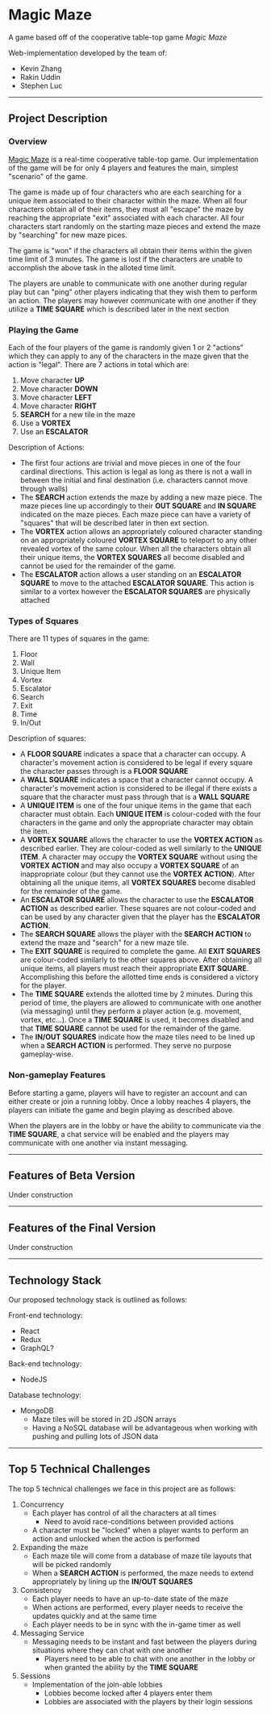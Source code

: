 # Magic Maze

A game based off of the cooperative table-top game _Magic Maze_

Web-implementation developed by the team of:

- Kevin Zhang
- Rakin Uddin
- Stephen Luc

---

## Project Description

<!-- does the description need supplementary diagrams? -->

### Overview

[Magic Maze](https://boardgamegeek.com/boardgame/209778/magic-maze) is a real-time cooperative table-top game. Our implementation of the game will be for only 4 players and features the main, simplest "scenario" of the game.

The game is made up of four characters who are each searching for a unique item associated to their character within the maze. When all four characters obtain all of their items, they must all "escape" the maze by reaching the appropriate "exit" associated with each character. All four characters start randomly on the starting maze pieces and extend the maze by "searching" for new maze pices.

The game is "won" if the characters all obtain their items within the given time limit of 3 minutes. The game is lost if the characters are unable to accomplish the above task in the alloted time limit. 

The players are unable to communicate with one another during regular play but can "ping" other players indicating that they wish them to perform an action. The players may however communicate with one another if they utilize a **TIME SQUARE** which is described later in the next section

### Playing the Game

Each of the four players of the game is randomly given 1 or 2 "actions" which they can apply to any of the characters in the maze given that the action is "legal". There are 7 actions in total which are:

1. Move character **UP**
2. Move character **DOWN**
3. Move character **LEFT**
4. Move character **RIGHT**
5. **SEARCH** for a new tile in the maze 
6. Use a **VORTEX**
7. Use an **ESCALATOR**

Description of Actions:

- The first four actions are trivial and move pieces in one of the four cardinal directions. This action is legal as long as there is not a wall in between the initial and final destination (i.e. characters cannot move through walls)
- The **SEARCH** action extends the maze by adding a new maze piece. The maze pieces line up accordingly to their **OUT SQUARE** and **IN SQUARE** indicated on the maze pieces. Each maze piece can have a variety of "squares" that will be described later in then ext section.
- The **VORTEX** action allows an appropriately coloured character standing on an appropriately coloured **VORTEX SQUARE** to teleport to any other revealed vortex of the same colour. When all the characters obtain all their unique items, the **VORTEX SQUARES** all become disabled and cannot be used for the remainder of the game.
- The **ESCALATOR** action allows a user standing on an **ESCALATOR SQUARE** to move to the attached **ESCALATOR SQUARE**. This action is similar to a vortex however the **ESCALATOR SQUARES** are physically attached

### Types of Squares

There are 11 types of squares in the game:

1. Floor
2. Wall
3. Unique Item
4. Vortex
5. Escalator 
6. Search
9. Exit
10. Time
11. In/Out

Description of squares:

- A **FLOOR SQUARE** indicates a space that a character can occupy. A character's movement action is considered to be legal if every square the character passes through is a **FLOOR SQUARE**
- A **WALL SQUARE** indicates a space that a character cannot occupy. A character's movement action is considered to be illegal if there exists a square that the character must pass through that is a **WALL SQUARE**
- A **UNIQUE ITEM** is one of the four unique items in the game that each character must obtain. Each **UNIQUE ITEM** is colour-coded with the four characters in the game and only the appropriate character may obtain the item.
- A **VORTEX SQUARE** allows the character to use the **VORTEX ACTION** as described earlier. They are colour-coded as well similarly to the **UNIQUE ITEM**. A character may occupy the **VORTEX SQUARE** without using the **VORTEX ACTION** and may also occupy a **VORTEX SQUARE** of an inappropriate colour (but they cannot use the **VORTEX ACTION**). After obtaining all the unique items, all **VORTEX SQUARES** become disabled for the remainder of the game.
- An **ESCALATOR SQUARE** allows the character to use the **ESCALATOR ACTION** as described earlier. These squares are not colour-coded and can be used by any character given that the player has the **ESCALATOR ACTION**.
- The **SEARCH SQUARE** allows the player with the **SEARCH ACTION** to extend the maze and "search" for a new maze tile.
- The **EXIT SQUARE** is required to complete the game. All **EXIT SQUARES** are colour-coded similarly to the other squares above. After obtaining all unique items, all players must reach their appropriate **EXIT SQUARE**. Accomplishing this before the allotted time ends is considered a victory for the player.
- The **TIME SQUARE** extends the allotted time by 2 minutes. During this period of time, the players are allowed to communicate with one another (via messaging) until they perform a player action (e.g. movement, vortex, etc...). Once a **TIME SQUARE** is used, it becomes disabled and that **TIME SQUARE** cannot be used for the remainder of the game.
- The **IN/OUT SQUARES** indicate how the maze tiles need to be lined up when a **SEARCH ACTION** is performed. They serve no purpose gameplay-wise.

### Non-gameplay Features

Before starting a game, players will have to register an account and can either create or join a running lobby. Once a lobby reaches 4 players, the players can initiate the game and begin playing as described above.

When the players are in the lobby or have the ability to communicate via the **TIME SQUARE**, a chat service will be enabled and the players may communicate with one another via instant messaging.

---

## Features of Beta Version

<!--
    TODO: write milestones for beta version

    some ideas:
        - having basic game functionality
        - have game working for a single player
            - perhaps need to move things into final verison to make beta more easily achievable
-->
Under construction

---

## Features of the Final Version

<!-- 
    TODO: write milestones for final version

    some ideas:
        - having 4-players implemented
        - chat service functionality
        - lobby functionality
            - register/login accounts
            - creating and joining lobbies
-->
Under construction

---

## Technology Stack

Our proposed technology stack is outlined as follows:

<!-- TODO: write some descriptions for why we chose to use technologies -->

Front-end technology:

- React
- Redux
- GraphQL?

Back-end technology:

- NodeJS

Database technology:

- MongoDB
    - Maze tiles will be stored in 2D JSON arrays
    - Having a NoSQL database will be advantageous when working with pushing and pulling lots of JSON data

---

## Top 5 Technical Challenges

The top 5 technical challenges we face in this project are as follows:

1. Concurrency
    - Each player has control of all the characters at all times
        - Need to avoid race-conditions between provided actions
    - A character must be "locked" when a player wants to perform an action and unlocked when the action is performed
2. Expanding the maze
    - Each maze tile will come from a database of maze tile layouts that will be picked randomly
    - When a **SEARCH ACTION** is performed, the maze needs to extend appropriately by lining up the **IN/OUT SQUARES**
3. Consistency
    - Each player needs to have an up-to-date state of the maze
    - When actions are performed, every player needs to receive the updates quickly and at the same time
    - Each player needs to be in sync with the in-game timer as well
4. Messaging Service
    - Messaging needs to be instant and fast between the players during situations where they can chat with one another
        - Players need to be able to chat with one another in the lobby or when granted the ability by the **TIME SQUARE**
5. Sessions
    - Implementation of the join-able lobbies
        - Lobbies become locked after 4 players enter them
        - Lobbies are associated with the players by their login sessions